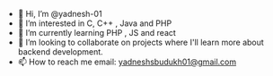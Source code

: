 - 👋 Hi, I’m @yadnesh-01
- 👀 I’m interested in C, C++ , Java and PHP
- 🌱 I’m currently learning PHP , JS and react
- 💞️ I’m looking to collaborate on projects where I'll learn more about backend development. 
- 📫 How to reach me email: yadneshsbudukh01@gmail.com
  

<!---
yadnesh-01/yadnesh-01 is a ✨ special ✨ repository because its `README.md` (this file) appears on your GitHub profile.
You can click the Preview link to take a look at your changes.
--->
